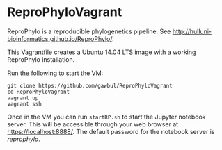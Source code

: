 ReproPhyloVagrant
=================
ReproPhylo is a reproducible phylogenetics pipeline. See http://hulluni-bioinformatics.github.io/ReproPhylo/.
 
This Vagrantfile creates a Ubuntu 14.04 LTS image with a working ReproPhylo installation.

Run the following to start the VM:

```
git clone https://github.com/gawbul/ReproPhyloVagrant
cd ReproPhyloVagrant
vagrant up
vagrant ssh
```

Once in the VM you can run `startRP.sh` to start the Jupyter notebook server.
This will be accessible through your web browser at [https://localhost:8888/](https://localhost:8888/).
The default password for the notebook server is *reprophylo*.
